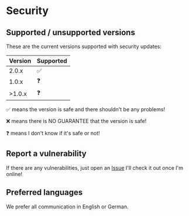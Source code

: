 # Security

## Supported / unsupported versions
These are the current versions supported with security updates:

| Version | Supported |
| ------- | ------------------ |
| 2.0.x | :white_check_mark: |
| 1.0.x | :question: |
| >1.0.x | :question: |

:white_check_mark: means the version is safe and there shouldn't be any problems!

:x: means there is NO GUARANTEE that the version is safe!

:question: means I don't know if it's safe or not!

## Report a vulnerability

If there are any vulnerabilities, just open an [Issue](https://github.com/NavisGames/Valorant-Tracking-by-NavisGames/issues)
I'll check it out once I'm online!

## Preferred languages

We prefer all communication in English or German.
